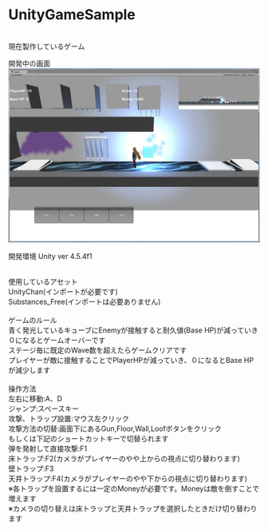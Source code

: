 UnityGameSample
===============
<br>現在製作しているゲーム

開発中の画面
![image](20141006GameSS.jpg)
<br>

開発環境 Unity ver 4.5.4f1

<br>使用しているアセット
<br>UnityChan(インポートが必要です)
<br>Substances_Free(インポートは必要ありません)
<br>
<br>ゲームのルール
<br>青く発光しているキューブにEnemyが接触すると耐久値(Base HP)が減っていき０になるとゲームオーバーです
<br>ステージ毎に既定のWave数を超えたらゲームクリアです
<br>プレイヤーが敵に接触することでPlayerHPが減っていき、０になるとBase HPが減少します
<br>
<br>操作方法
<br>左右に移動:A、D
<br>ジャンプ:スペースキー
<br>攻撃、トラップ設置:マウス左クリック
<br>攻撃方法の切替:画面下にあるGun,Floor,Wall,Loofボタンをクリック
<br>もしくは下記のショートカットキーで切替られます
<br>弾を発射して直接攻撃:F1
<br>床トラップ:F2(カメラがプレイヤーのやや上からの視点に切り替わります)
<br>壁トラップ:F3
<br>天井トラップ:F4(カメラがプレイヤーのやや下からの視点に切り替わります)
<br>※各トラップを設置するには一定のMoneyが必要です。Moneyは敵を倒すことで増えます
<br>※カメラの切り替えは床トラップと天井トラップを選択したときだけ切り替わります
<br>
